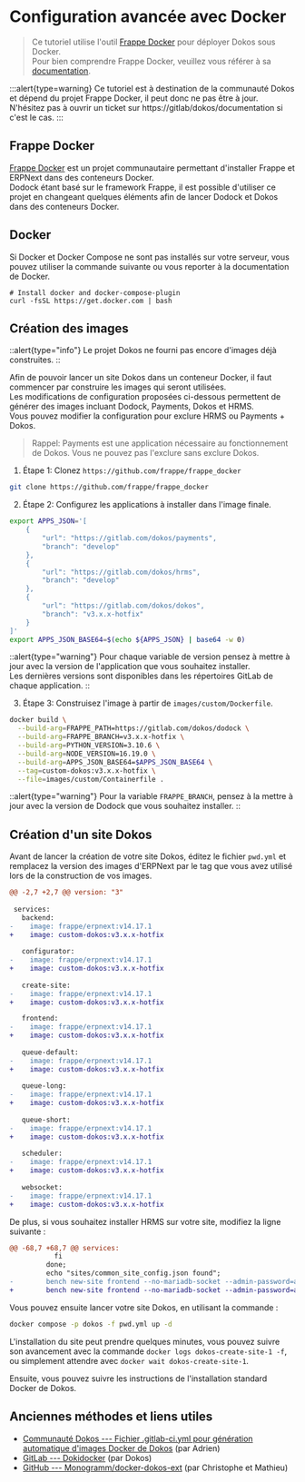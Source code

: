 # Configuration avancée avec Docker

> Ce tutoriel utilise l'outil [Frappe Docker](https://github.com/frappe/frappe_docker) pour déployer Dokos sous Docker.  
Pour bien comprendre Frappe Docker, veuillez vous référer à sa [documentation](https://github.com/frappe/frappe_docker/#production).

:::alert{type=warning}
Ce tutoriel est à destination de la communauté Dokos et dépend du projet Frappe Docker, il peut donc ne pas être à jour.  
N'hésitez pas à ouvrir un ticket sur https://gitlab/dokos/documentation si c'est le cas.
:::

## Frappe Docker

[Frappe Docker](https://github.com/frappe/frappe_docker) est un projet communautaire permettant d'installer Frappe et ERPNext dans des conteneurs Docker.  
Dodock étant basé sur le framework Frappe, il est possible d'utiliser ce projet en changeant quelques éléments afin de lancer Dodock et Dokos dans des conteneurs Docker.  

## Docker

Si Docker et Docker Compose ne sont pas installés sur votre serveur, vous pouvez utiliser la commande suivante ou vous reporter à la documentation de Docker.

```
# Install docker and docker-compose-plugin
curl -fsSL https://get.docker.com | bash
```

## Création des images

::alert{type="info"}
Le projet Dokos ne fourni pas encore d'images déjà construites.
::

Afin de pouvoir lancer un site Dokos dans un conteneur Docker, il faut commencer par construire les images qui seront utilisées.  
Les modifications de configuration proposées ci-dessous permettent de générer des images incluant Dodock, Payments, Dokos et HRMS.  
Vous pouvez modifier la configuration pour exclure HRMS ou Payments + Dokos.

> Rappel: Payments est une application nécessaire au fonctionnement de Dokos. Vous ne pouvez pas l'exclure sans exclure Dokos.

1. Étape 1: Clonez `https://github.com/frappe/frappe_docker`
```bash
git clone https://github.com/frappe/frappe_docker
```

2. Étape 2: Configurez les applications à installer dans l'image finale.

```bash
export APPS_JSON='[
    {
        "url": "https://gitlab.com/dokos/payments",
        "branch": "develop"
    },
    {
        "url": "https://gitlab.com/dokos/hrms",
        "branch": "develop"
    },
    {
        "url": "https://gitlab.com/dokos/dokos",
        "branch": "v3.x.x-hotfix"
    }
]'
export APPS_JSON_BASE64=$(echo ${APPS_JSON} | base64 -w 0)
```

::alert{type="warning"}
Pour chaque variable de version pensez à mettre à jour avec la version de l'application que vous souhaitez installer.  
Les dernières versions sont disponibles dans les répertoires GitLab de chaque application.
::


3. Étape 3: Construisez l'image à partir de `images/custom/Dockerfile`.

```bash
docker build \
  --build-arg=FRAPPE_PATH=https://gitlab.com/dokos/dodock \
  --build-arg=FRAPPE_BRANCH=v3.x.x-hotfix \
  --build-arg=PYTHON_VERSION=3.10.6 \
  --build-arg=NODE_VERSION=16.19.0 \
  --build-arg=APPS_JSON_BASE64=$APPS_JSON_BASE64 \
  --tag=custom-dokos:v3.x.x-hotfix \
  --file=images/custom/Containerfile .
```

::alert{type="warning"}
Pour la variable `FRAPPE_BRANCH`, pensez à la mettre à jour avec la version de Dodock que vous souhaitez installer.
::

## Création d'un site Dokos

Avant de lancer la création de votre site Dokos, éditez le fichier `pwd.yml` et remplacez la version des images d'ERPNext par le tag que vous avez utilisé lors de la construction de vos images.

```diff
@@ -2,7 +2,7 @@ version: "3"
 
 services:
   backend:
-    image: frappe/erpnext:v14.17.1
+    image: custom-dokos:v3.x.x-hotfix
 
   configurator:
-    image: frappe/erpnext:v14.17.1
+    image: custom-dokos:v3.x.x-hotfix
 
   create-site:
-    image: frappe/erpnext:v14.17.1
+    image: custom-dokos:v3.x.x-hotfix

   frontend:
-    image: frappe/erpnext:v14.17.1
+    image: custom-dokos:v3.x.x-hotfix
 
   queue-default:
-    image: frappe/erpnext:v14.17.1
+    image: custom-dokos:v3.x.x-hotfix
 
   queue-long:
-    image: frappe/erpnext:v14.17.1
+    image: custom-dokos:v3.x.x-hotfix
 
   queue-short:
-    image: frappe/erpnext:v14.17.1
+    image: custom-dokos:v3.x.x-hotfix
 
   scheduler:
-    image: frappe/erpnext:v14.17.1
+    image: custom-dokos:v3.x.x-hotfix
 
   websocket:
-    image: frappe/erpnext:v14.17.1
+    image: custom-dokos:v3.x.x-hotfix
```

De plus, si vous souhaitez installer HRMS sur votre site, modifiez la ligne suivante :

```diff
@@ -68,7 +68,7 @@ services:
           fi
         done;
         echo "sites/common_site_config.json found";
-        bench new-site frontend --no-mariadb-socket --admin-password=admin --db-root-password=admin --install-app erpnext --set-default;
+        bench new-site frontend --no-mariadb-socket --admin-password=admin --db-root-password=admin --install-app dokos --install-app hrms --set-default;
```

Vous pouvez ensuite lancer votre site Dokos, en utilisant la commande :
```bash
docker compose -p dokos -f pwd.yml up -d
```

L'installation du site peut prendre quelques minutes, vous pouvez suivre son avancement avec la commande `docker logs dokos-create-site-1 -f`, ou simplement attendre avec `docker wait dokos-create-site-1`.

Ensuite, vous pouvez suivre les instructions de l'installation standard Docker de Dokos.

## Anciennes méthodes et liens utiles

* [Communauté Dokos --- Fichier .gitlab-ci.yml pour génération automatique d'images Docker de Dokos](https://community.dokos.io/t/fichier-gitlab-ci-yml-pour-generation-automatique-dimages-docker-de-dokos/629) (par Adrien)
* [GitLab --- Dokidocker](https://gitlab.com/dokos/dokidocker) (par Dokos)
* [GitHub --- Monogramm/docker-dokos-ext](https://github.com/Monogramm/docker-dokos-ext) (par Christophe et Mathieu)
